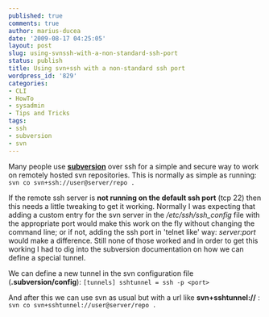 ```yaml
---
published: true
comments: true
author: marius-ducea
date: '2009-08-17 04:25:05'
layout: post
slug: using-svnssh-with-a-non-standard-ssh-port
status: publish
title: Using svn+ssh with a non-standard ssh port
wordpress_id: '829'
categories:
- CLI
- HowTo
- sysadmin
- Tips and Tricks
tags:
- ssh
- subversion
- svn
---
```


Many people use [**subversion**](http://subversion.tigris.org/) over ssh for a simple and secure way to work on remotely hosted svn repositories. This is normally as simple as running:
`svn co svn+ssh://user@server/repo .`

If the remote ssh server is **not running on the default ssh port** (tcp 22) then this needs a little tweaking to get it working. Normally I was expecting that adding a custom entry for the svn server in the _/etc/ssh/ssh_config_ file with the appropriate port would make this work on the fly without changing the command line; or if not, adding the ssh port in 'telnet like' way: _server:port_ would make a difference. Still none of those worked and in order to get this working I had to dig into the subversion documentation on how we can define a special tunnel.

We can define a new tunnel in the svn configuration file (**.subversion/config**):
`[tunnels]
sshtunnel = ssh -p <port>`

And after this we can use svn as usual but with a url like **svn+sshtunnel://** :
`svn co svn+sshtunnel://user@server/repo .`
